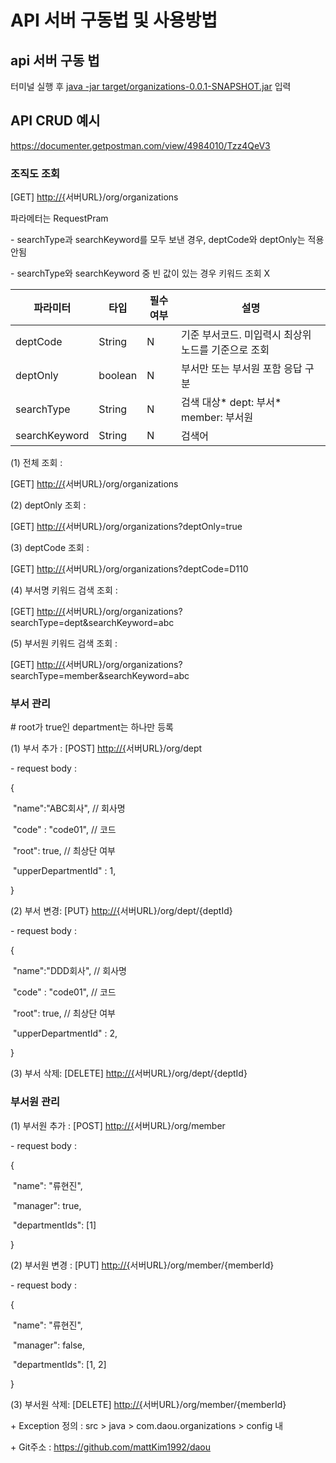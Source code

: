 # API 서버 구동법 및 사용방법



## **api 서버 구동 법** 

터미널 실행 후 <u>java -jar target/organizations-0.0.1-SNAPSHOT.jar</u> 입력



## **API CRUD 예시**

https://documenter.getpostman.com/view/4984010/Tzz4QeV3







### **조직도 조회** 

[GET] [http://{](http://{/)서버URL}/org/organizations

파라메터는 RequestPram

\- searchType과 searchKeyword를 모두 보낸 경우, deptCode와 deptOnly는 적용 안됨

\- searchType와 searchKeyword 중 빈 값이 있는 경우 키워드 조회 X

| 파라미터      | 타입    | 필수여부 | 설명                                                |
| ------------- | ------- | -------- | --------------------------------------------------- |
| deptCode      | String  | N        | 기준 부서코드. 미입력시 최상위 노드를 기준으로 조회 |
| deptOnly      | boolean | N        | 부서만 또는 부서원 포함 응답 구분                   |
| searchType    | String  | N        | 검색 대상* dept: 부서* member: 부서원               |
| searchKeyword | String  | N        | 검색어                                              |

 

(1) 전체 조회 : 

[GET] [http://{](http://{/)서버URL}/org/organizations 

(2) deptOnly 조회 : 

[GET] [http://{](http://{/)서버URL}/org/organizations?deptOnly=true 

(3) deptCode 조회 : 

[GET] [http://{](http://{/)서버URL}/org/organizations?deptCode=D110

(4) 부서명 키워드 검색 조회 : 

[GET] [http://{](http://{/)서버URL}/org/organizations?searchType=dept&searchKeyword=abc

(5) 부서원 키워드 검색 조회 : 

[GET] [http://{](http://{/)서버URL}/org/organizations?searchType=member&searchKeyword=abc

 





### **부서 관리**

\# root가 true인 department는 하나만 등록

(1) 부서 추가 : [POST] [http://{](http://{/)서버URL}/org/dept

\- request body :

{

​    "name":"ABC회사", // 회사명

​    "code" : "code01", // 코드

​    "root": true, // 최상단 여부

​    "upperDepartmentId" : 1,

}

(2) 부서 변경: [PUT} [http://{](http://{/)서버URL}/org/dept/{deptId} 

\- request body :

{

​    "name":"DDD회사", // 회사명

​    "code" : "code01", // 코드

​    "root": true, // 최상단 여부

​    "upperDepartmentId" : 2,

}

(3) 부서 삭제: [DELETE] [http://{](http://{/)서버URL}/org/dept/{deptId}

 





### **부서원 관리**

(1) 부서원 추가 : [POST] [http://{](http://{/)서버URL}/org/member

\- request body :

{

​    "name": "류현진",

​    "manager": true,

​    "departmentIds": [1]

}

(2) 부서원 변경 : [PUT] [http://{](http://{/)서버URL}/org/member/{memberId}

\- request body :

{

​    "name": "류현진",

​    "manager": false,

​    "departmentIds": [1, 2]

}

(3) 부서원 삭제: [DELETE] [http://{](http://{/)서버URL}/org/member/{memberId}

 

\+ Exception 정의 : src > java > com.daou.organizations > config 내

\+ Git주소 : https://github.com/mattKim1992/daou